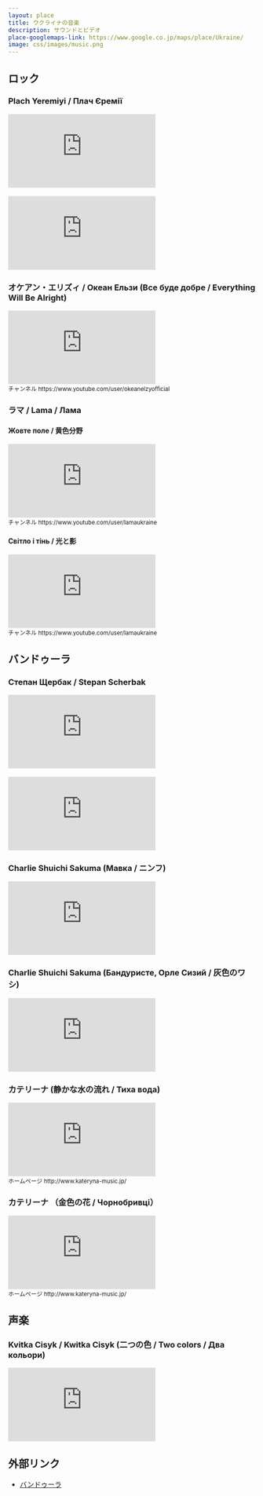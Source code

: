 ```yaml
---
layout: place
title: ウクライナの音楽
description: サウンドとビデオ
place-googlemaps-link: https://www.google.co.jp/maps/place/Ukraine/
image: css/images/music.png
---
```

## ロック
### Plach Yeremiyi / Плач Єремії
<div class="video-container">
<iframe src="http://www.youtube.com/embed/ergjjMQywHU?html5=1" frameborder="0"></iframe>
</div>
<br/>
<div class="video-container">
<iframe src="http://www.youtube.com/embed/NF1lvLLC0g8?html5=1" frameborder="0"></iframe>
</div>

### オケアン・エリズィ / Океан Ельзи (Все буде добре / Everything Will Be Alright)
<div class="video-container">
<iframe src="http://www.youtube.com/embed/dL-9QgWyefw?html5=1" frameborder="0"></iframe>
</div>
<small>チャンネル https://www.youtube.com/user/okeanelzyofficial</small>

### ラマ / Lama / Лама
#### Жовте поле / 黄色分野
<div class="video-container">
<iframe src="http://www.youtube.com/embed/XmWzypWs8_M?html5=1" frameborder="0"></iframe>
</div>
<small>チャンネル https://www.youtube.com/user/lamaukraine</small>

#### Світло і тінь / 光と影
<div class="video-container">
<iframe src="http://www.youtube.com/embed/tKPNSTiStMg?html5=1" frameborder="0"></iframe>
</div>
<small>チャンネル https://www.youtube.com/user/lamaukraine</small>

## バンドゥーラ
### Степан Щербак / Stepan Scherbak
<div class="video-container">
<iframe src="http://www.youtube.com/embed/irnjdrWGTXg?html5=1" frameborder="0"></iframe>
</div>
<br/>
<div class="video-container">
<iframe src="http://www.youtube.com/embed/zJeBgeMcuyc?html5=1" frameborder="0"></iframe>
</div>

### Charlie Shuichi Sakuma (Мавка / ニンフ)
<div class="video-container">
<iframe src="http://www.youtube.com/embed/Rd036czwmdo?html5=1" frameborder="0"></iframe>
</div>

### Charlie Shuichi Sakuma (Бандуристе, Орле Сизий / 灰色のワシ)
<div class="video-container">
<iframe src="http://www.youtube.com/embed/1p2trvjxFFg?html5=1" frameborder="0"></iframe>
</div>

### カテリーナ (静かな水の流れ / Тиха вода) 
<div class="video-container">
<iframe src="http://www.youtube.com/embed/dauS4nXOLcE?html5=1" frameborder="0"></iframe>
</div>
<small>ホームページ http://www.kateryna-music.jp/</small>

### カテリーナ （金色の花 / Чорнобривці） 
<div class="video-container">
<iframe src="http://www.youtube.com/embed/BYk_QwpizjI?html5=1" frameborder="0"></iframe>
</div>
<small>ホームページ http://www.kateryna-music.jp/</small>

## 声楽
### Kvitka Cisyk / Kwitka Cisyk (二つの色 / Two colors / Два кольори)
<div class="video-container">
<iframe src="http://www.youtube.com/embed/7-ml3FQhFv0?html5=1" frameborder="0"></iframe>
</div>

## 外部リンク

* <a href="http://ja.wikipedia.org/wiki/%E3%83%90%E3%83%B3%E3%83%89%E3%82%A5%E3%83%BC%E3%83%A9">バンドゥーラ</a>
